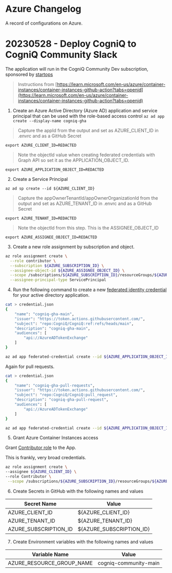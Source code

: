 # Azure Changelog

A record of configurations on Azure.


# 20230528 - Deploy CogniQ to CogniQ Community Slack


The application will run in the CogniQ Community Dev subscription, sponsored by [startops](https://startops.us)

> Instructions from [https://learn.microsoft.com/en-us/azure/container-instances/container-instances-github-action?tabs=openid](https://learn.microsoft.com/en-us/azure/container-instances/container-instances-github-action?tabs=openid)


1. Create an Azure Active Directory (Azure AD) application and service principal that can be used with the role-based access control
`az ad app create --display-name cogniq-gha`

> Capture the appId from the output and set as AZURE_CLIENT_ID in .envrc and as a GitHub Secret

`export AZURE_CLIENT_ID=REDACTED`

> Note the objectId value when creating federated credentials with Graph API so set it as the APPLICATION_OBJECT_ID.

`export AZURE_APPLICATION_OBJECT_ID=REDACTED`

2. Create a Service Principal

`az ad sp create --id ${AZURE_CLIENT_ID}`

> Capture the appOwnerTenantId/appOwnerOrganizationId from the output and set as AZURE_TENANT_ID in .envrc and as a GitHub Secret

`export AZURE_TENANT_ID=REDACTED`

> Note the objectId from this step. This is the ASSIGNEE_OBJECT_ID

`export AZURE_ASSIGNEE_OBJECT_ID=REDACTED`

3. Create a new role assignment by subscription and object.

```bash
az role assignment create \
  --role contributor \
  --subscription ${AZURE_SUBSCRIPTION_ID} \
  --assignee-object-id ${AZURE_ASSIGNEE_OBJECT_ID} \
  --scope /subscriptions/${AZURE_SUBSCRIPTION_ID}/resourceGroups/${AZURE_RESOURCE_GROUP_NAME} \
  --assignee-principal-type ServicePrincipal
```

4. Run the following command to create a new [federated identity credential](https://learn.microsoft.com/en-us/graph/api/application-post-federatedidentitycredentials?) for your active directory application.

```bash
cat > credential.json
{
    "name": "cogniq-gha-main",
    "issuer": "https://token.actions.githubusercontent.com/",
    "subject": "repo:CogniQ/CogniQ:ref:refs/heads/main",
    "description": "cogniq-gha-main",
    "audiences": [
        "api://AzureADTokenExchange"
    ]
}

az ad app federated-credential create --id ${AZURE_APPLICATION_OBJECT_ID} --parameters credential.json

```

Again for pull requests.

```bash
cat > credential.json
{
    "name": "cogniq-gha-pull-requests",
    "issuer": "https://token.actions.githubusercontent.com/",
    "subject": "repo:CogniQ/CogniQ:pull_request",
    "description": "cogniq-gha-pull-request",
    "audiences": [
        "api://AzureADTokenExchange"
    ]
}

az ad app federated-credential create --id ${AZURE_APPLICATION_OBJECT_ID} --parameters credential.json
```

5. Grant Azure Container Instances access

Grant [Contributor role](https://learn.microsoft.com/en-us/azure/role-based-access-control/built-in-roles) to the App.

This is frankly, very broad credentials.

```bash
az role assignment create \
--assignee ${AZURE_CLIENT_ID} \
--role Contributor \
 --scope /subscriptions/${AZURE_SUBSCRIPTION_ID}/resourceGroups/${AZURE_RESOURCE_GROUP_NAME}
 ```

6. Create Secrets in GitHub with the following names and values

  | Secret Name | Value |
  | ----------- | ----- |
  | AZURE_CLIENT_ID | ${AZURE_CLIENT_ID} |
  | AZURE_TENANT_ID | ${AZURE_TENANT_ID} |
  | AZURE_SUBSCRIPTION_ID | ${AZURE_SUBSCRIPTION_ID} |


7. Create Environment variables with the following names and values

  | Variable Name | Value |
  |---------------|-------|
  | AZURE_RESOURCE_GROUP_NAME | cogniq-community-main |
